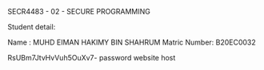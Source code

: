 SECR4483 - 02 - SECURE PROGRAMMING

Student detail:

Name : MUHD EIMAN HAKIMY BIN SHAHRUM
Matric Number: B20EC0032

RsUBm7JtvHvVuh5OuXv7- password website host